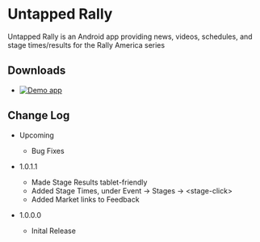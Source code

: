# Untapped Rally
Untapped Rally is an Android app providing news, videos, schedules, and stage times/results for the Rally America series

## Downloads
 * [![Demo app](https://camo.githubusercontent.com/dc1ffe0e4d25c2c28a69423c3c78000ef7ee96bf/68747470733a2f2f646576656c6f7065722e616e64726f69642e636f6d2f696d616765732f6272616e642f656e5f6170705f7267625f776f5f34352e706e67)](https://play.google.com/store/apps/details?id=com.untappedkegg.rally)

## Change Log

* Upcoming
    - Bug Fixes

* 1.0.1.1
    - Made Stage Results tablet-friendly
    - Added Stage Times, under Event -> Stages -> \<stage-click\>
    - Added Market links to Feedback

* 1.0.0.0
    - Inital Release

